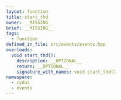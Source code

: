 ```yaml
---
layout: function
title: start_thd
owner: __MISSING__
brief: __MISSING__
tags:
  - function
defined_in_file: src/events/events.hpp
overloads:
  void start_thd():
    description: __OPTIONAL__
    return: __OPTIONAL__
    signature_with_names: void start_thd()
namespace:
  - cydui
  - events
---
```

